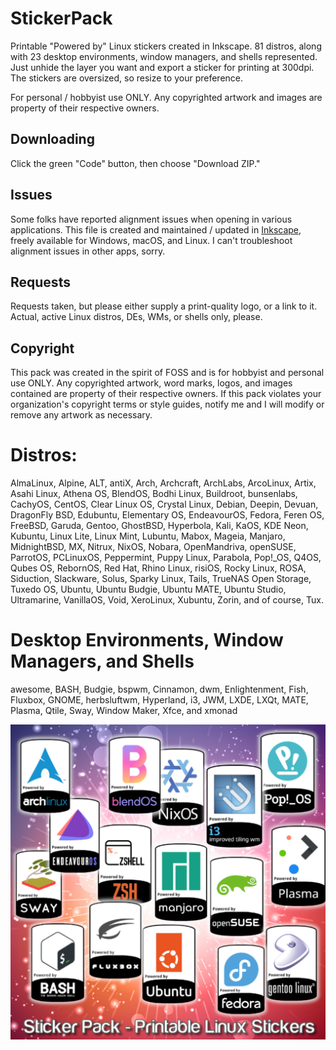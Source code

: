 # StickerPack
Printable "Powered by" Linux stickers created in Inkscape. 81 distros, along with 23 desktop environments, window managers, and shells represented. Just unhide the layer you want and export a sticker for printing at 300dpi. The stickers are oversized, so resize to your preference.

For personal / hobbyist use ONLY. Any copyrighted artwork and images are property of their respective owners. 

## Downloading
Click the green "Code" button, then choose "Download ZIP."

## Issues
Some folks have reported alignment issues when opening in various applications. This file is created and maintained / updated in [Inkscape](https://inkscape.org/), freely available for Windows, macOS, and Linux. I can't troubleshoot alignment issues in other apps, sorry.

## Requests
Requests taken, but please either supply a print-quality logo, or a link to it. Actual, active Linux distros, DEs, WMs, or shells only, please.

## Copyright
This pack was created in the spirit of FOSS and is for hobbyist and personal use ONLY. Any copyrighted artwork, word marks, logos, and images contained are property of their respective owners. If this pack violates your organization's copyright terms or style guides, notify me and I will modify or remove any artwork as necessary.

# Distros:
AlmaLinux, Alpine, ALT, antiX, Arch, Archcraft, ArchLabs, ArcoLinux, Artix, Asahi Linux, Athena OS, BlendOS, Bodhi Linux, Buildroot, bunsenlabs, CachyOS, CentOS, Clear Linux OS, Crystal Linux, Debian, Deepin, Devuan, DragonFly BSD, Edubuntu, Elementary OS, EndeavourOS, Fedora, Feren OS, FreeBSD, Garuda, Gentoo, GhostBSD, Hyperbola, Kali, KaOS, KDE Neon, Kubuntu, Linux Lite, Linux Mint, Lubuntu, Mabox, Mageia, Manjaro, MidnightBSD, MX, Nitrux, NixOS, Nobara, OpenMandriva, openSUSE, ParrotOS, PCLinuxOS, Peppermint, Puppy Linux, Parabola, Pop!_OS, Q4OS, Qubes OS, RebornOS, Red Hat, Rhino Linux, risiOS, Rocky Linux, ROSA, Siduction, Slackware, Solus, Sparky Linux, Tails, TrueNAS Open Storage, Tuxedo OS, Ubuntu, Ubuntu Budgie, Ubuntu MATE, Ubuntu Studio, Ultramarine, VanillaOS, Void, XeroLinux, Xubuntu, Zorin, and of course, Tux.

# Desktop Environments, Window Managers, and Shells
awesome, BASH, Budgie, bspwm, Cinnamon, dwm, Enlightenment, Fish, Fluxbox, GNOME, herbsluftwm, Hyperland, i3, JWM, LXDE, LXQt, MATE, Plasma, Qtile, Sway, Window Maker, Xfce, and xmonad

![Sample Image](https://github.com/RockyC36/StickerPack/blob/main/StickerPackGraphic-1.png)

